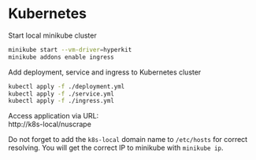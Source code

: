 # Kubernetes

Start local minikube cluster

```bash
minikube start --vm-driver=hyperkit
minikube addons enable ingress
```

Add deployment, service and ingress to Kubernetes cluster

```bash
kubectl apply -f ./deployment.yml
kubectl apply -f ./service.yml
kubectl apply -f ./ingress.yml
```

Access application via URL:
<br />
http://k8s-local/nuscrape

Do not forget to add the `k8s-local` domain name to `/etc/hosts` for correct resolving.
You will get the correct IP to minikube with `minikube ip`.
